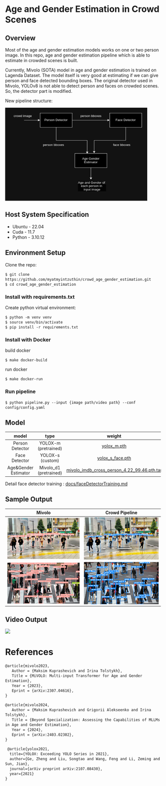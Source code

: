 # Age and Gender Estimation in Crowd Scenes

## Overview
Most of the age and gender estimation models works on one or two person image. In this repo, age and gender estimation pipeline which is able to estimate in crowded scenes is built.

Currently, Mivolo (SOTA) model in age and gender estimation is trained on Lagenda Dataset. The model itself is very good at estimating if we can give person and face detected bounding boxes. The original detector used in Mivolo, YOLOv8 is not able to detect person and faces on crowded scenes.
So, the detector part is modified.

New pipeline structure:

<img src="assets/pipeline.png" width='460' height='300'/> 

## Host System Specification
* Ubuntu - 22.04
* Cuda - 11.7
* Python - 3.10.12

## Environment Setup

Clone the repo:
```
$ git clone https://github.com/myatmyintzuthin/crowd_age_gender_estimation.git
$ cd crowd_age_gender_estimation
```
### Install with requirements.txt
Create python virtual environment:
```
$ python -m venv venv
$ source venv/bin/activate
$ pip install -r requirements.txt
```

### Install with Docker
build docker
```
$ make docker-build
```
run docker
```
$ make docker-run
```

### Run pipeline
```
$ python pipeline.py --input {image path/video path} --conf config/config.yaml
```

## Model 

| model | type  | weight |
| :---: | :---: | :----: |
| Person Detector | YOLOX-m (pretrained) | [yolox_m.pth](https://github.com/Megvii-BaseDetection/YOLOX/releases/download/0.1.1rc0/yolox_m.pth) | 
| Face Detector | YOLOX-s (custom) | [yolox_s_face.pth]() | 
| Age&Gender Estimator | Mivolo_d1 (pretrained) | [mivolo_imdb_cross_person_4.22_99.46.pth.tar](https://drive.google.com/file/d/11i8pKctxz3wVkDBlWKvhYIh7kpVFXSZ4/view?usp=drive_link) | 

Detail face detector training : [docs/faceDetectorTraining.md](docs/faceDetectorTraining.md)


## Sample Output
| Mivolo | Crowd Pipeline |   
| :---:  | :---: | 
| <img src="assets/japan1_mivolo.jpg"/> | <img src="assets/japan1_pipeline.png"/>   |
| <img src="assets/japan4_mivolo.jpg"/> | <img src="assets/japan4_pipeline.png"/>      |

## Video Output
<img src="assets/tokyo_walk.gif"/>

# References

```
@article{mivolo2023,
   Author = {Maksim Kuprashevich and Irina Tolstykh},
   Title = {MiVOLO: Multi-input Transformer for Age and Gender Estimation},
   Year = {2023},
   Eprint = {arXiv:2307.04616},
}
```
```
@article{mivolo2024,
   Author = {Maksim Kuprashevich and Grigorii Alekseenko and Irina Tolstykh},
   Title = {Beyond Specialization: Assessing the Capabilities of MLLMs in Age and Gender Estimation},
   Year = {2024},
   Eprint = {arXiv:2403.02302},
}
```
```
 @article{yolox2021,
  title={YOLOX: Exceeding YOLO Series in 2021},
  author={Ge, Zheng and Liu, Songtao and Wang, Feng and Li, Zeming and Sun, Jian},
  journal={arXiv preprint arXiv:2107.08430},
  year={2021}
}
```




